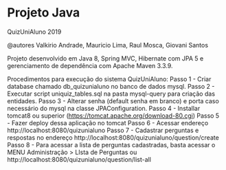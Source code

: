 # Projeto Java
QuizUniAluno 2019

@autores 
Valkirio Andrade, 
Mauricio Lima, 
Raul Mosca, 
Giovani Santos

Projeto desenvolvido em Java 8, Spring MVC, Hibernate com JPA 5 e gerenciamento de dependência com Apache Maven 3.3.9.

Procedimentos para execução do sistema QuizUniAluno:
Passo 1 - Criar database chamado db_quizunialuno no banco de dados mysql.
Passo 2 - Executar script uniquiz_tables.sql na pasta mysql-query para criação das entidades.
Passo 3 - Alterar senha (default senha em branco) e porta caso necessário do mysql na classe JPAConfiguration.
Passo 4 - Installar tomcat8 ou superior (https://tomcat.apache.org/download-80.cgi)
Passo 5 - Fazer deploy dessa aplicação no tomcat
Passo 6 - Acessar endereço http://localhost:8080/quizunialuno
Passo 7 - Cadastrar perguntas e respostas no endereço http://localhost:8080/quizunialuno/question/create
Passo 8 - Para acessar a lista de perguntas cadastradas, basta acessar o MENU Administração > LIsta de Perguntas ou http://localhost:8080/quizunialuno/question/list-all




